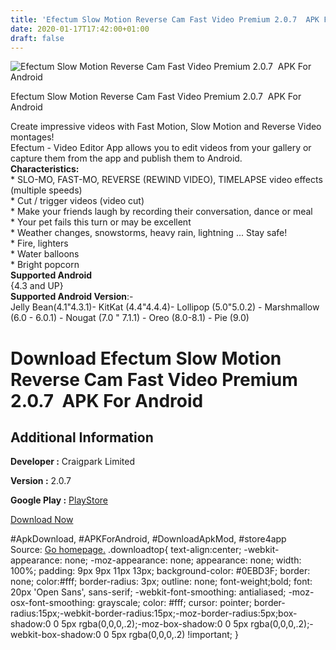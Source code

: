 ```yaml
---
title: 'Efectum Slow Motion Reverse Cam Fast Video Premium 2.0.7  APK For Android'
date: 2020-01-17T17:42:00+01:00
draft: false
---
```


![Efectum Slow Motion Reverse Cam Fast Video Premium 2.0.7  APK For Android](https://i1.wp.com/apkhome.net/wp-content/uploads/2020/01/Efectum-Slow-Motion-Reverse-Cam-Fast-Video-Premium-2.0.7.png "Efectum Slow Motion Reverse Cam Fast Video Premium 2.0.7  APK For Android")

  

Efectum Slow Motion Reverse Cam Fast Video Premium 2.0.7  APK For Android

Create impressive videos with Fast Motion, Slow Motion and Reverse Video montages!  
Efectum - Video Editor App allows you to edit videos from your gallery or capture them from the app and publish them to Android.  
**Characteristics:**  
\* SLO-MO, FAST-MO, REVERSE (REWIND VIDEO), TIMELAPSE video effects (multiple speeds)  
\* Cut / trigger videos (video cut)  
\* Make your friends laugh by recording their conversation, dance or meal  
\* Your pet fails this turn or may be excellent  
\* Weather changes, snowstorms, heavy rain, lightning ... Stay safe!  
\* Fire, lighters  
\* Water balloons  
\* Bright popcorn  
**Supported Android**  
{4.3 and UP}  
**Supported Android Version**:-  
Jelly Bean(4.1"4.3.1)- KitKat (4.4"4.4.4)- Lollipop (5.0"5.0.2) - Marshmallow (6.0 - 6.0.1) - Nougat (7.0 " 7.1.1) - Oreo (8.0-8.1) - Pie (9.0)

Download Efectum Slow Motion Reverse Cam Fast Video Premium 2.0.7  APK For Android
===================================================================================

Additional Information
----------------------

**Developer :** Craigpark Limited

**Version :** 2.0.7

**Google Play :** [PlayStore](https://play.google.com/store/apps/details?id=editor.video.motion.fast.slow)

  

[Download Now](https://store4app.co/post/efectum-slow-motion-reverse-cam-fast-video-premium-2-0-7-apk-for-android_1579270581)

  
#ApkDownload, #APKForAndroid, #DownloadApkMod, #store4app  
Source: [Go homepage.](https://store4app.co/post/efectum-slow-motion-reverse-cam-fast-video-premium-2-0-7-apk-for-android_1579270581) .downloadtop{ text-align:center; -webkit-appearance: none; -moz-appearance: none; appearance: none; width: 100%; padding: 9px 9px 11px 13px; background-color: #0EBD3F; border: none; color:#fff; border-radius: 3px; outline: none; font-weight;bold; font: 20px 'Open Sans', sans-serif; -webkit-font-smoothing: antialiased; -moz-osx-font-smoothing: grayscale; color: #fff; cursor: pointer; border-radius:15px;-webkit-border-radius:15px;-moz-border-radius:5px;box-shadow:0 0 5px rgba(0,0,0,.2);-moz-box-shadow:0 0 5px rgba(0,0,0,.2);-webkit-box-shadow:0 0 5px rgba(0,0,0,.2) !important; }